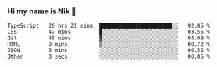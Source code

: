 ### Hi my name is Nik 👋

<!--
**NikDoe/NikDoe** is a ✨ _special_ ✨ repository because its `README.md` (this file) appears on your GitHub profile.

Here are some ideas to get you started:

- 🔭 I’m currently working on ...
- 🌱 I’m currently learning ...
- 👯 I’m looking to collaborate on ...
- 🤔 I’m looking for help with ...
- 💬 Ask me about ...
- 📫 How to reach me: ...
- 😄 Pronouns: ...
- ⚡ Fun fact: ...
-->

<!--START_SECTION:waka-->

```text
TypeScript   20 hrs 21 mins  ███████████████████████░░   92.05 %
CSS          47 mins         █░░░░░░░░░░░░░░░░░░░░░░░░   03.55 %
Git          40 mins         ▓░░░░░░░░░░░░░░░░░░░░░░░░   03.09 %
HTML         9 mins          ▒░░░░░░░░░░░░░░░░░░░░░░░░   00.72 %
JSON         6 mins          ░░░░░░░░░░░░░░░░░░░░░░░░░   00.52 %
Other        0 secs          ░░░░░░░░░░░░░░░░░░░░░░░░░   00.05 %
```

<!--END_SECTION:waka-->
